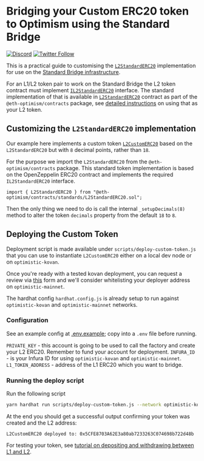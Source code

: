 # Bridging your Custom ERC20 token to Optimism using the Standard Bridge

[![Discord](https://img.shields.io/discord/667044843901681675.svg?color=768AD4&label=discord&logo=https%3A%2F%2Fdiscordapp.com%2Fassets%2F8c9701b98ad4372b58f13fd9f65f966e.svg)](https://discord-gateway.optimism.io)
[![Twitter Follow](https://img.shields.io/twitter/follow/optimismFND.svg?label=optimismFND&style=social)](https://twitter.com/optimismFND)

This is a practical guide to customising the [`L2StandardERC20`](https://github.com/ethereum-optimism/optimism/blob/develop/packages/contracts/contracts/standards/L2StandardERC20.sol) implementation for use on the [Standard Bridge infrastructure](https://community.optimism.io/docs/developers/bridge/standard-bridge.html).

For an L1/L2 token pair to work on the Standard Bridge the L2 token contract must implement
[`IL2StandardERC20`](https://github.com/ethereum-optimism/optimism/blob/develop/packages/contracts/contracts/standards/IL2StandardERC20.sol) interface. The standard implementation of that is available in
[`L2StandardERC20`](https://github.com/ethereum-optimism/optimism/blob/develop/packages/contracts/contracts/standards/L2StandardERC20.sol) contract as part of the `@eth-optimism/contracts` package, see [detailed instructions](../standard-bridge-standard-token/README.md) on using that as your L2 token.

## Customizing the `L2StandardERC20` implementation

Our example here implements a custom token [`L2CustomERC20`](contracts/L2CustomERC20.sol) based on the `L2StandardERC20` but with `8` decimal points, rather than `18`.

For the purpose we import the `L2StandardERC20` from the `@eth-optimism/contracts` package. This standard token implementation is based on the OpenZeppelin ERC20 contract and implements the required `IL2StandardERC20` interface.

```
import { L2StandardERC20 } from "@eth-optimism/contracts/standards/L2StandardERC20.sol";
```

Then the only thing we need to do is call the internal `_setupDecimals(8)` method to alter the token `decimals` property from the default `18` to `8`.

## Deploying the Custom Token

Deployment script is made available under `scripts/deploy-custom-token.js` that you can use to instantiate `L2CustomERC20` either on a local dev node or on `optimistic-kovan`.

Once you're ready with a tested kovan deployment, you can request a review via
[this](https://docs.google.com/forms/d/e/1FAIpQLSdKyXpXY1C4caWD3baQBK1dPjEboOJ9dpj9flc-ursqq8KU0w/viewform) form and we'll consider whitelisting your deployer address on `optimistic-mainnet`.

The hardhat config `hardhat.config.js` is already setup to run against `optimistic-kovan` and `optimistic-mainnet` networks.

### Configuration

See an example config at [.env.example](.env.example); copy into a `.env` file before running.

`PRIVATE_KEY` - this account is going to be used to call the factory and create your L2 ERC20. Remember to fund your account for deployment.
`INFURA_ID` - is your Infura ID for using `optimistic-kovan` and `optimistic-mainnet`.
`L1_TOKEN_ADDRESS` - address of the L1 ERC20 which you want to bridge.

### Running the deploy script

Run the following script

```sh
yarn hardhat run scripts/deploy-custom-token.js --network optimistic-kovan
```

At the end you should get a successful output confirming your token was created and the L2 address:

`L2CustomERC20 deployed to: 0x5CFE8703A62E3a80ab7233263C074698b722d48b`

For testing your token, see [tutorial on depositing and withdrawing between L1 and L2](../cross-dom-bridge).
